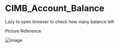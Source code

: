 # CIMB_Account_Balance
Lazy to open browser to check how many balance left

Picture Reference

![image](https://github.com/J-494/CIMB_Account_Balance/assets/68671153/d1453ff6-08c6-4875-b1e2-4ef8e6ff5914)

